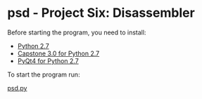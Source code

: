 psd - Project Six: Disassembler
==========================

Before starting the program, you need to install:

* [Python 2.7](https://www.python.org/ftp/python/2.7.9/python-2.7.9.msi)
* [Capstone 3.0 for Python 2.7](http://www.capstone-engine.org/download/3.0/capstone-3.0-python2.7-win32.exe)
* [PyQt4 for Python 2.7](http://sourceforge.net/projects/pyqt/files/PyQt4/PyQt-4.11.3/PyQt4-4.11.3-gpl-Py2.7-Qt4.8.6-x32.exe/download)

To start the program run:

[psd.py](psd.py)